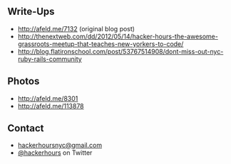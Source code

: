 ## Write-Ups

* http://afeld.me/7132 (original blog post)
* http://thenextweb.com/dd/2012/05/14/hacker-hours-the-awesome-grassroots-meetup-that-teaches-new-yorkers-to-code/
* http://blog.flatironschool.com/post/53767514908/dont-miss-out-nyc-ruby-rails-community

## Photos

* http://afeld.me/8301
* http://afeld.me/113878

## Contact

* hackerhoursnyc@gmail.com
* [@hackerhours](https://twitter.com/hackerhours) on Twitter
